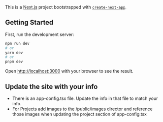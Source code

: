 This is a [Next.js](https://nextjs.org/) project bootstrapped with [`create-next-app`](https://github.com/vercel/next.js/tree/canary/packages/create-next-app).

## Getting Started

First, run the development server:

```bash
npm run dev
# or
yarn dev
# or
pnpm dev
```

Open [http://localhost:3000](http://localhost:3000) with your browser to see the result.

## Update the site with your info
- There is an app-config.tsx file. Update the info in that file to match your info. 
- For Projects add images to the /public/images director and reference those images when updating the project section of app-config.tsx
